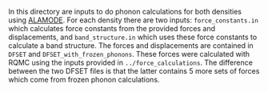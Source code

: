 In this directory are inputs to do phonon calculations for both densities using [ALAMODE](https://github.com/ttadano/alamode). For each density there are two inputs: `force_constants.in` which calculates force constants from the provided forces and displacements, and `band_structure.in` which uses these force constants to calculate a band structure. The forces and displacements are contained in `DFSET` and `DFSET_with_frozen_phonons`. These forces were calculated with RQMC using the inputs provided in `../force_calculations`. The difference between the two DFSET files is that the latter contains 5 more sets of forces which come from frozen phonon calculations.
